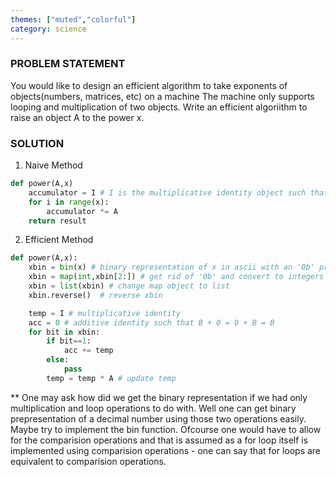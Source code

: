 ```yaml
---
themes: ["muted","colorful"]
category: science
---
```



### PROBLEM STATEMENT
You would like to design an efficient algorithm to take exponents of objects(numbers, matrices, etc) on a machine
The machine only supports looping and multiplication of two objects. 
Write an efficient algoriithm to raise an object A to the power x. 


### SOLUTION
1. Naive Method
```python
def power(A,x)
	accumulator = I # I is the multiplicative identity object such that I*B = B*I = B
	for i in range(x):
		accumulator *= A
	return result
``` 

2. Efficient Method

```python
def power(A,x):
	xbin = bin(x) # binary representation of x in ascii with an '0b' prepended
	xbin = map(int,xbin[2:]) # get rid of '0b' and convert to integers
	xbin = list(xbin) # change map object to list
	xbin.reverse()  # reverse xbin

	temp = I # multiplicative identity
	acc = 0 # additive identity such that B + 0 = 0 + B = B
	for bit in xbin:
		if bit==1:
			acc += temp
		else:
			pass
		temp = temp * A # update temp
```

** One may ask how did we get the binary representation if we had only multiplication and loop
operations to do with. Well one can get binary prepresentation of a decimal number using
those two operations easily. Maybe try to implement the bin function. Ofcourse one would 
have to allow for the comparision operations and that is assumed as a for loop itself is implemented
using comparision operations - one can say that for loops are equivalent to comparision operations.
			


